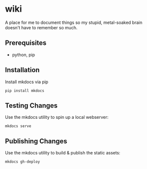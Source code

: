 # wiki

A place for me to document things so my stupid, metal-soaked brain doesn't have to remember so much.

## Prerequisites
- python, pip

## Installation
Install mkdocs via pip

```
pip install mkdocs
```

## Testing Changes
Use the mkdocs utility to spin up a local webserver:

```
mkdocs serve
```

## Publishing Changes
Use the mkdocs utility to build & publish the static assets:

```
mkdocs gh-deploy
```

